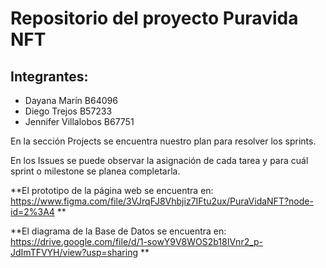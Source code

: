 # Repositorio del proyecto Puravida NFT

## Integrantes:
- Dayana Marín B64096
- Diego Trejos B57233
- Jennifer Villalobos B67751

En la sección Projects se encuentra nuestro plan para resolver los sprints.

En los Issues se puede observar la asignación de cada tarea y para cuál sprint o milestone se planea completarla.

**El prototipo de la página web se encuentra en: https://www.figma.com/file/3VJrqFJ8Vhbjiz7IFtu2ux/PuraVidaNFT?node-id=2%3A4 **

**El diagrama de la Base de Datos se encuentra en: https://drive.google.com/file/d/1-sowY9V8WOS2b18IVnr2_p-JdImTFVYH/view?usp=sharing **
